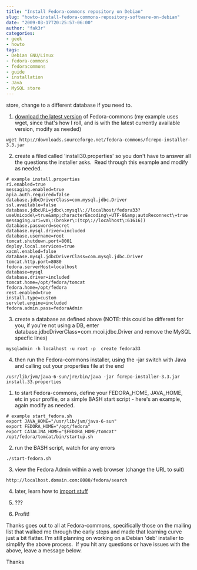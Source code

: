 ```yaml
---
title: "Install Fedora-commons repository on Debian"
slug: "howto-install-fedora-commons-repository-software-on-debian"
date: "2009-03-17T20:25:57-06:00"
author: "fak3r"
categories:
- geek
- howto
tags:
- Debian GNU/Linux
- fedora-commons
- fedoracommons
- guide
- installation
- Java
- MySQL store
---
```


 store, change to a different database if you need to.<!-- more -->



	
  1. [download the latest version](http://www.fedora-commons.org/software) of Fedora-commons (my example uses wget, since that's how I roll, and is with the latest currently available version, modify as needed)


    
    wget http://downloads.sourceforge.net/fedora-commons/fcrepo-installer-3.3.jar


	
  2. create a filed called  'install30.properties' so you don't have to answer all the questions the installer asks.  Read through this example and modify as needed.


    
    # example install.properties
    ri.enabled=true
    messaging.enabled=true
    apia.auth.required=false
    database.jdbcDriverClass=com.mysql.jdbc.Driver
    ssl.available=false
    database.jdbcURL=jdbc\:mysql\://localhost/fedora33?useUnicode\=true&amp;characterEncoding\=UTF-8&amp;autoReconnect\=true
    messaging.uri=vm\:(broker\:(tcp\://localhost\:61616))
    database.password=secret
    database.mysql.driver=included
    database.username=root
    tomcat.shutdown.port=8001
    deploy.local.services=true
    xacml.enabled=false
    database.mysql.jdbcDriverClass=com.mysql.jdbc.Driver
    tomcat.http.port=8080
    fedora.serverHost=localhost
    database=mysql
    database.driver=included
    tomcat.home=/opt/fedora/tomcat
    fedora.home=/opt/fedora
    rest.enabled=true
    install.type=custom
    servlet.engine=included
    fedora.admin.pass=fedoraAdmin


	
  3. create a database as defined above (NOTE: this could be different for you, if you're not using a DB, enter database.jdbcDriverClass=com.mcoi.jdbc.Driver and remove the MySQL specfic lines)


    
    mysqladmin -h localhost -u root -p  create fedora33


	
  4. then run the Fedora-commons installer, using the -jar switch with Java and calling out your properties file at the end


    
    /usr/lib/jvm/java-6-sun/jre/bin/java -jar fcrepo-installer-3.3.jar install.33.properties




	
  1. to start Fedora-commons, define your FEDORA_HOME, JAVA_HOME, etc in your profile, or a simple BASH start script - here's an example, again modify as needed.


    
    # example start_fedora.sh
    export JAVA_HOME="/usr/lib/jvm/java-6-sun"
    export FEDORA_HOME="/opt/fedora"
    export CATALINA_HOME="$FEDORA_HOME/tomcat"
    /opt/fedora/tomcat/bin/startup.sh


	
  2. run the BASH script, watch for any errors


    
    ./start-fedora.sh


	
  3. view the Fedora Admin within a web browser (change the URL to suit)


    
    http://localhost.domain.com:8080/fedora/search


	
  4. later, learn how to [import stuff](https://wiki.duraspace.org/display/FCR30/Getting+Started+with+Fedora)

	
  5. ???

	
  6. Profit!


Thanks goes out to all at Fedora-commons, specifically those on the mailing list that walked me through the early steps and made that learning curve just a bit flatter.  I'm still planning on working on a Debian 'deb' installer to simplify the above process.  If you hit any questions or have issues with the above, leave a message below.

Thanks

